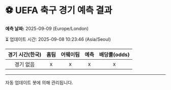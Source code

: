 # ⚽️ UEFA 축구 경기 예측 결과

**예측 날짜:** 2025-09-09 (Europe/London)

⏳ 업데이트 시간: 2025-09-08 10:23:46 (Asia/Seoul)

| 경기 시간(한국) | 홈팀 | 어웨이팀 | 예측 | 배당률(odds) |
|:-------------:|:-----:|:-------:|:-----:|:------------:|
| 경기 없음 | x | x | x | x |

---
자동 업데이트 봇에 의해 관리됩니다.
